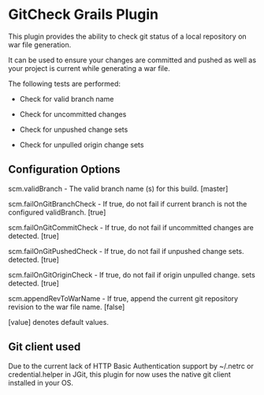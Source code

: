 GitCheck Grails Plugin
======================

This plugin provides the ability to check git status of a local repository on
war file generation.

It can be used to ensure your changes are committed and pushed as well as your
project is current while generating a war file.



The following tests are performed:



-   Check for valid branch name

-   Check for uncommitted changes

-   Check for unpushed change sets

-   Check for unpulled origin change sets



Configuration Options
---------------------



scm.validBranch - The valid branch name (s) for this build. [master]

scm.failOnGitBranchCheck - If true, do not fail if current branch is not the
configured validBranch. [true]

scm.failOnGitCommitCheck - If true, do not fail if uncommitted changes are
detected. [true]

scm.failOnGitPushedCheck - If true, do not fail if unpushed change sets.
detected. [true]

scm.failOnGitOriginCheck - If true, do not fail if origin unpulled change.
sets detected. [true]

scm.appendRevToWarName - If true, append the current git repository revision to the war file name. [false]



[value] denotes default values.



Git client used
---------------

Due to the current lack of HTTP Basic Authentication support by ~/.netrc or
credential.helper in JGit, this plugin for now uses the native git client installed in your OS.








